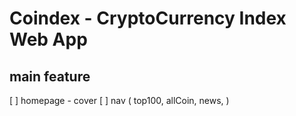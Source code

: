 # **Coindex** - CryptoCurrency Index Web App
## main feature
[ ] homepage - cover
[ ] nav ( top100, allCoin, news, )